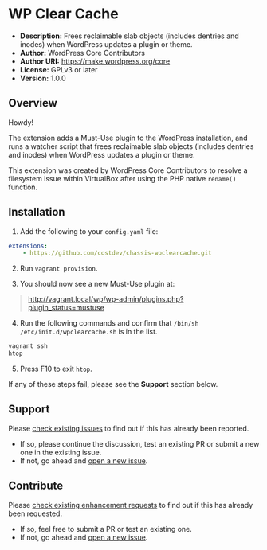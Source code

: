 # WP Clear Cache

- **Description:** Frees reclaimable slab objects (includes dentries and inodes) when WordPress updates a plugin or theme.
- **Author:**      WordPress Core Contributors
- **Author URI:**  https://make.wordpress.org/core
- **License:**     GPLv3 or later
- **Version:**     1.0.0

## Overview

Howdy!

The extension adds a Must-Use plugin to the WordPress installation, and runs a watcher script that frees reclaimable slab objects (includes dentries and inodes) when WordPress updates a plugin or theme.

This extension was created by WordPress Core Contributors to resolve a filesystem issue within VirtualBox after using the PHP native `rename()` function.

## Installation

1. Add the following to your `config.yaml` file:

```yaml
extensions:
    - https://github.com/costdev/chassis-wpclearcache.git
```

2. Run `vagrant provision`.

3. You should now see a new Must-Use plugin at:
> http://vagrant.local/wp/wp-admin/plugins.php?plugin_status=mustuse

4. Run the following commands and confirm that `/bin/sh /etc/init.d/wpclearcache.sh` is in the list.

```sh
vagrant ssh
htop
```

5. Press F10 to exit `htop`.

If any of these steps fail, please see the **Support** section below.

## Support

Please [check existing issues](https://github.com/costdev/chassis-wpclearcache/issues) to find out if this has already been reported.
- If so, please continue the discussion, test an existing PR or submit a new one in the existing issue.
- If not, go ahead and [open a new issue](https://github.com/costdev/chassis-wpclearcache/issues/new/choose).

## Contribute

Please [check existing enhancement requests](https://github.com/costdev/chassis-wpclearcache/labels/enhancement) to find out if this has already been requested.
- If so, feel free to submit a PR or test an existing one.
- If not, go ahead and [open a new issue](https://github.com/costdev/chassis-wpclearcache/issues/new/choose).